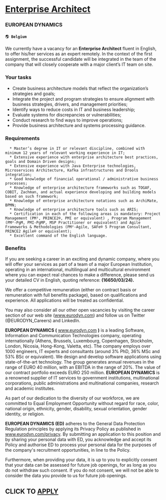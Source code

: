 # [Enterprise Architect](https://www.remotewlb.com/apply/enterprise-architect-67689)  
### EUROPEAN DYNAMICS  
#### `🌎 Belgium`  

We currently have a vacancy for an **Enterprise Architect** fluent in English, to offer his/her services as an expert remotely. In the context of the first assignment, the successful candidate will be integrated in the team of the company that will closely cooperate with a major client’s IT team on site.

### Your tasks

  * Create business architecture models that reflect the organization’s strategies and goals;
  * Integrate the project and program strategies to ensure alignment with business strategies, drivers, and management priorities; 
  * Identify ways to reduce costs in IT and business leadership; 
  * Evaluate systems for discrepancies or vulnerabilities; 
  * Conduct research to find ways to improve operations;
  * Provide business architecture and systems processing guidance. 

### Requirements

      * Master’s degree in IT or relevant discipline, combined with minimum 12 years of relevant working experience in IT;
      * Extensive experience with enterprise architecture best practices, goals and Domain Driven designs;
      * Extensive experience with Java Enterprise technologies, Microservices Architecture, Kafka infrastructures and Drools integration;
      * Good knowledge of financial operational / administrative business processes;
      * Knowledge of enterprise architecture frameworks such as TOGAF, COBIT, Zachman, and actual experience developing and building models based on such framework;
      * Knowledge of enterprise architecture notations such as ArchiMate, BPMN; 
      * Knowledge of enterprise architecture tools such as ARIS;
      * Certification in each of the following areas is mandatory: Project Management (PM², PRINCE2®, PMI or equivalent) , Program Management (PM²-PgM, PMI-PgMP, MSP Practitioner or equivalent) and Agile Frameworks & Methodologies (PM²-Agile, SAFe® 5 Program Consultant, PRINCE2 Agile® or equivalent);
      * Excellent command of the English language.

### Benefits

If you are seeking a career in an exciting and dynamic company, where you will offer your services as part of a team of a major European Institution, operating in an international, multilingual and multicultural environment where you can expect real chances to make a difference, please send us your detailed CV in English, quoting reference: **(16650/03/24).**

We offer a competitive remuneration (either on contract basis or remuneration with full benefits package), based on qualifications and experience. All applications will be treated as confidential.

You may also consider all our other open vacancies by visiting the career section of our web site (www.eurodyn.com) and follow us on Twitter (@EURODYN_Careers) and LinkedIn.

 **EUROPEAN DYNAMICS (** www.eurodyn.com **)** is a leading Software, Information and Communication Technologies company, operating internationally (Athens, Brussels, Luxembourg, Copenhagen, Stockholm, London, Nicosia, Hong-Kong, Valetta, etc). The company employs over 1000 engineers, IT experts and consultants (around 3% PhD, 36% MSc and 53% BSc or equivalent). We design and develop software applications using state-of-the-art technology. The group generates annual revenues in the range of EURO 40 million, with an EBITDA in the range of 20%. The value of our contract portfolio exceeds EURO 250 million. **EUROPEAN DYNAMICS** is a renowned supplier of IT services to government institutions, multinational corporations, public administrations and multinational companies, research and academic institutes.

As part of our dedication to the diversity of our workforce, we are committed to Equal Employment Opportunity without regard for race, color, national origin, ethnicity, gender, disability, sexual orientation, gender identity, or religion.

 **EUROPEAN DYNAMICS (ED)** adheres to the General Data Protection Regulation principles by applying its Privacy Policy as published in www.eurodyn.com/privacy. By submitting an application to this position and by sharing your personal data with ED, you acknowledge and accept its Policy and authorise ED to process your personal data for the purposes of the company's recruitment opportunities, in line to the Policy.

Furthermore, when providing your data, it is up to you to explicitly consent that your data can be assessed for future job openings, for as long as you do not withdraw such consent. If you do not consent, we will not be able to consider the data you provide to us for future job openings.

  
## CLICK TO [APPLY](https://www.remotewlb.com/apply/enterprise-architect-67689)

